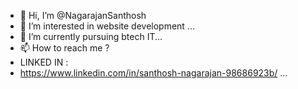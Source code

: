 - 👋 Hi, I’m @NagarajanSanthosh
- 👀 I’m interested in website development ...
- 🌱 I’m currently pursuing btech IT...
- 📫 How to reach me ?
- LINKED IN : 
-  https://www.linkedin.com/in/santhosh-nagarajan-98686923b/ ...

<!---
NagarajanSanthosh/NagarajanSanthosh is a ✨ special ✨ repository because its `README.md` (this file) appears on your GitHub profile.
You can click the Preview link to take a look at your changes.
--->
